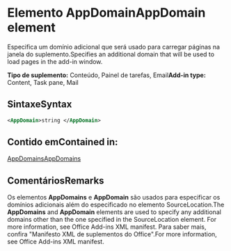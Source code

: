 # <a name="appdomain-element"></a><span data-ttu-id="38d71-101">Elemento AppDomain</span><span class="sxs-lookup"><span data-stu-id="38d71-101">AppDomain element</span></span>

<span data-ttu-id="38d71-102">Especifica um domínio adicional que será usado para carregar páginas na janela do suplemento.</span><span class="sxs-lookup"><span data-stu-id="38d71-102">Specifies an additional domain that will be used to load pages in the add-in window.</span></span>

<span data-ttu-id="38d71-103">**Tipo de suplemento:** Conteúdo, Painel de tarefas, Email</span><span class="sxs-lookup"><span data-stu-id="38d71-103">**Add-in type:** Content, Task pane, Mail</span></span>

## <a name="syntax"></a><span data-ttu-id="38d71-104">Sintaxe</span><span class="sxs-lookup"><span data-stu-id="38d71-104">Syntax</span></span>

```XML
<AppDomain>string </AppDomain>
```

## <a name="contained-in"></a><span data-ttu-id="38d71-105">Contido em</span><span class="sxs-lookup"><span data-stu-id="38d71-105">Contained in:</span></span>

[<span data-ttu-id="38d71-106">AppDomains</span><span class="sxs-lookup"><span data-stu-id="38d71-106">AppDomains</span></span>](appdomains.md)

## <a name="remarks"></a><span data-ttu-id="38d71-107">Comentários</span><span class="sxs-lookup"><span data-stu-id="38d71-107">Remarks</span></span>

<span data-ttu-id="38d71-108">Os elementos **AppDomains** e **AppDomain** são usados para especificar os domínios adicionais além do especificado no elemento SourceLocation.</span><span class="sxs-lookup"><span data-stu-id="38d71-108">The  **AppDomains** and **AppDomain** elements are used to specify any additional domains other than the one specified in the SourceLocation element. For more information, see Office Add-ins XML manifest.</span></span> <span data-ttu-id="38d71-109">Para saber mais, confira "Manifesto XML de suplementos do Office".</span><span class="sxs-lookup"><span data-stu-id="38d71-109">For more information, see Office Add-ins XML manifest.</span></span>

